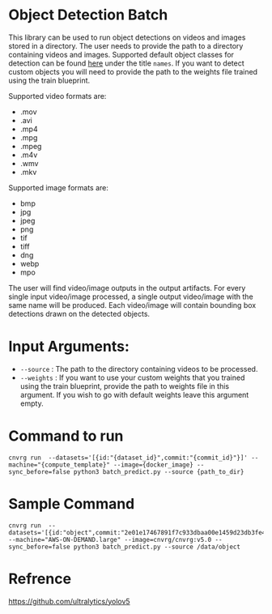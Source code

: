 # Object Detection Batch

This library can be used to run object detections on videos and images stored in a directory. The user needs to provide the path to a directory containing videos and images. Supported default object classes for detection can be found [here](https://github.com/ultralytics/yolov5/blob/master/data/coco.yaml) under the title `names`. If you want to detect custom objects you will need to provide the path to the weights file trained using the train blueprint.

Supported video formats are:
- .mov
- .avi
- .mp4
- .mpg
- .mpeg
- .m4v
- .wmv
- .mkv

Supported image formats are:
- bmp
- jpg
- jpeg
- png
- tif
- tiff
- dng
- webp
- mpo
  
The user will find video/image outputs in the output artifacts. For every single input video/image processed, a single output video/image with the same name will be produced. Each video/image will contain bounding box detections drawn on the detected objects.

# Input Arguments:

- `--source` : The path to the directory containing videos to be processed.
- `--weights` : If you want to use your custom weights that you trained using the train blueprint, provide the path to weights file in this argument. If you wish to go with default weights leave this argument empty.

# Command to run

```
cnvrg run  --datasets='[{id:"{dataset_id}",commit:"{commit_id}"}]' --machine="{compute_template}" --image={docker_image} --sync_before=false python3 batch_predict.py --source {path_to_dir}
```

# Sample Command

```
cnvrg run  --datasets='[{id:"object",commit:"2e01e17467891f7c933dbaa00e1459d23db3fe4f"}]' --machine="AWS-ON-DEMAND.large" --image=cnvrg/cnvrg:v5.0 --sync_before=false python3 batch_predict.py --source /data/object
```

# Refrence

https://github.com/ultralytics/yolov5

